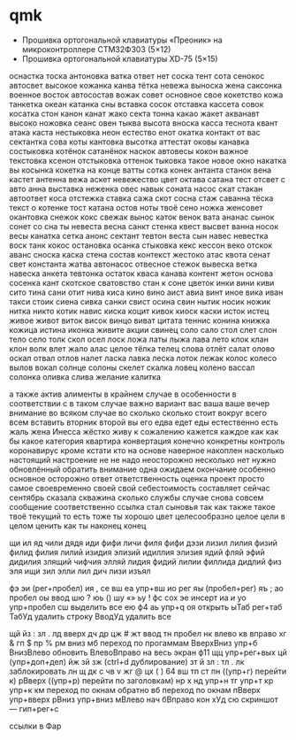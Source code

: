 # qmk
- Прошивка ортогональной клавиатуры «Преоник» на микроконтроллере СТМ32Ф303 (5×12)
- Прошивка ортогональной клавиатуры XD-75 (5×15)



оснастка тоска антоновка ватка ответ нет соска тент сота сенокос автосвет высокое кожанка канва тётка невежа выноска жена саксонка военное восток автосостав вожак совет основное свое кокетство кожа танкетка океан катанка сны вставка сосок отставка кассета совок косатка стон канон канат жако секта тонна какао жакет акванавт высоко ножовка сеанс овен тыква высота вноска касса теснота квант атака каста нестыковка неон естество енот окатка контакт от вас сектантка сова коты кантовка высотка аттестат оковы канавка состыковка котёнок сатанёнок наскок автовесы кокон важное текстовка ксенон отстыковка оттенок тыковка такое новое окно накатка вы косынка кокетка на конце ватты сотка конек антанта станок вена кастет антенна вежа аскет невежество цвет октава сатана тест отсвет с авто анна выставка неженка овес навык соната насос скат стакан автоответ коса отстежка ставка сажа скот сосна стаж саванна тёска текст о котенке тост катана остов ноты твоё сено ножка женсовет окантовка снежок кокс свежак вынос каток венок вата ананас сынок сонет со сна ты невеста весна санкт стенка квест высвет ванна носок весы канатка сетка анонс сектант тевтон веста сын навес невестка воск танк кокос остановка осанка стыковка кекс кессон веко отскок аванс сноска каска стена состав контекст жестоко атас квота сенат свет константа жатва автонасос отвесное стежок вывеска ветка навеска анкета тевтонка остаток кваса канава контент жетон основа сосенка кант скотское сватовство стан к соне цветок
инки вини киви сито тина сани отит нива киса кино вино аист авиа винт иное вика иван такси стоик сиена сивка санки свист осина свин нытик носик ножик нитка никто котик навис киска коцит кивок киоск каски исток истец живое живот виток висок винцо виват цитата теннис конина книжка кожица истина иконка живите акции свинец
соло сало стол слет слон тело село толк скол осел лоск ложа латы лыжа лава лето клок клан клон волк влет жало алас целое тёлка телец слова отлёт салат олово оскал отвал отлов налет ласка лавка леска лоток лежак колос колесо вылов вокал солнце солоны скелет скалка ловец колено вассал солонка оливка слива желание калитка 

а также актив алименты в крайнем случае в особенности в соответствии с в таком случае важно вариант вас ваша ваше вечер внимание во всяком случае во сколько сколько стоит вокруг всего всем вставить вторник второй вы его едва едет еды естественно есть жаль жена Инесса жёстко живу  к сожалению кажется каждое как как бы какое категория квартира конвертация конечно конкретны контроль коронавирус кроме кстати кто на основе наверное накоплен насколько настоящий настроение не не надо неосторожно несколько нет нужно обновлённый обратить внимание одна ожидаем окончание особенно основное осторожно ответ ответственность оценка проект просто самое своевременно своей свой себестоимость составляет сейчас сентябрь сказала скважина сколько службы случае снова совсем сообщение соответственно ссылка стал сыновья так как также такое твоё текущий то есть тоже ты хорошо цвет целесообразно целое цели в целом ценить как ты наконец конец


щи ил яд чили дядя иди фифи личи филя фифи дэзи лизил лилия физий филид филия лилий изидия элизий идиллия элизия ядий фляй эфий дидилия злящий чифчия элляй лидия фидий лилии филлида дидлий физ эля ищи зил элли лил дич лизи изъял

фэ 
эи (рег+пробел)
ия ,
се вш
еа упр+вш
ио рег
яы (пробел+рег)
яъ ;
ао пробел
оы ввод
шю ?
юь ()
шу «»
ьу !
фс сох
эе инсерт
иа _и_
уо упр+пробел
сш выделить все
ею ф4
аь упр+q
оя открыть
ыТаб рег+таб
ТабУд удалить строку
ВводУд удалить все

щй
йз : 
зл . 
лд вверх
дч др
цж #
жт ввод
тн пробел
нк влево
кв вправо
хг &
гп $
пр %
рм вниз
мб переход по прогаммам
ВверхВниз упр+б
ВнизВлево обновить
ВлевоВправо на весь экран ф11
щц упр+рег+вых
цй (упр+доп+дел)
йж
зй 
зж (ctrl+d дублирование)
зт й
зл :
тл . 
лк заблокировать
лн щ
дк c 
чв v
жг @
цх ( )
64 вш
тп ст
пн ((упр+г) перейти к)
рВверх ((упр+р) перейти по заголовкам)
нр х
нд упр+н
тг упр+т
кр упр+к
км переход по окнам обратно
вб переход по окнам
пВверх упр+вверх
рВниз упр+вниз
мВлево нач
бВправо кон
хУд
сю скриншот — гип+рег+с

ссылки в Фар
